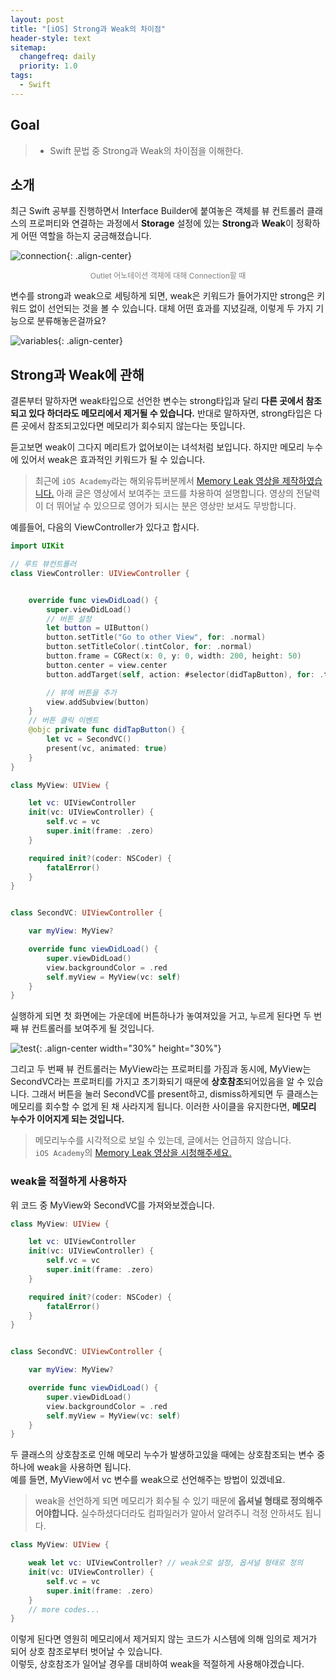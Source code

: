 ```yaml
---
layout: post
title: "[iOS] Strong과 Weak의 차이점"
header-style: text
sitemap:
  changefreq: daily
  priority: 1.0
tags:
  - Swift
---
```


## Goal

> - Swift 문법 중 Strong과 Weak의 차이점을 이해한다.

## 소개

최근 Swift 공부를 진행하면서 Interface Builder에 붙여놓은 객체를 뷰 컨트롤러 클래스의 프로퍼티와 연결하는 과정에서 **Storage** 설정에 있는 **Strong**과 **Weak**이 정확하게 어떤 역할을 하는지 궁금해졌습니다.

![connection](/img/in-post/iOS/StrongWeak/connection.png){: .align-center}

<div align="center" style="color: gray;font-size: 12px">Outlet 어노테이션 객체에 대해 Connection할 때</div>
<!-- FIXME: 캡션을 넣는 법을 몰라서 이렇게 넣음 -->

변수를 strong과 weak으로 세팅하게 되면, weak은 키워드가 들어가지만 strong은 키워드 없이 선언되는 것을 볼 수 있습니다.
대체 어떤 효과를 지녔길래, 이렇게 두 가지 기능으로 분류해놓은걸까요?

![variables](/img/in-post/iOS/StrongWeak/variables.png){: .align-center}

## Strong과 Weak에 관해

결론부터 말하자면 weak타입으로 선언한 변수는 strong타입과 달리 **다른 곳에서 참조되고 있다 하더라도 메모리에서 제거될 수 있습니다.**
반대로 말하자면, strong타입은 다른 곳에서 참조되고있다면 메모리가 회수되지 않는다는 뜻입니다.

듣고보면 weak이 그다지 메리트가 없어보이는 녀석처럼 보입니다.
하지만 메모리 누수에 있어서 weak은 효과적인 키워드가 될 수 있습니다.

> 최근에 `iOS Academy`라는 해외유튜버분께서 [Memory Leak 영상을 제작하였습니다.](https://youtu.be/b2AgibUg47k)
> 아래 글은 영상에서 보여주는 코드를 차용하여 설명합니다. 영상의 전달력이 더 뛰어날 수 있으므로 영어가 되시는 분은 영상만 보셔도 무방합니다.

예를들어, 다음의 ViewController가 있다고 합시다.

```swift
import UIKit

// 루트 뷰컨트롤러
class ViewController: UIViewController {


    override func viewDidLoad() {
        super.viewDidLoad()
        // 버튼 설정
        let button = UIButton()
        button.setTitle("Go to other View", for: .normal)
        button.setTitleColor(.tintColor, for: .normal)
        button.frame = CGRect(x: 0, y: 0, width: 200, height: 50)
        button.center = view.center
        button.addTarget(self, action: #selector(didTapButton), for: .touchUpInside)

        // 뷰에 버튼을 추가
        view.addSubview(button)
    }
    // 버튼 클릭 이벤트
    @objc private func didTapButton() {
        let vc = SecondVC()
        present(vc, animated: true)
    }
}

class MyView: UIView {

    let vc: UIViewController
    init(vc: UIViewController) {
        self.vc = vc
        super.init(frame: .zero)
    }

    required init?(coder: NSCoder) {
        fatalError()
    }
}


class SecondVC: UIViewController {

    var myView: MyView?

    override func viewDidLoad() {
        super.viewDidLoad()
        view.backgroundColor = .red
        self.myView = MyView(vc: self)
    }
}
```

실행하게 되면 첫 화면에는 가운데에 버튼하나가 놓여져있을 거고, 누르게 된다면 두 번째 뷰 컨트롤러를 보여주게 될 것입니다.

![test](/img/in-post/iOS/StrongWeak/test-view.gif){: .align-center width="30%" height="30%"}

그리고 두 번째 뷰 컨트롤러는 MyView라는 프로퍼티를 가짐과 동시에, MyView는 SecondVC라는 프로퍼티를 가지고 초기화되기 때문에 **상호참조**되어있음을 알 수 있습니다.
그래서 버튼을 눌러 SecondVC를 present하고, dismiss하게되면 두 클래스는 메모리를 회수할 수 없게 된 채 사라지게 됩니다. 이러한 사이클을 유지한다면, **메모리 누수가 이어지게 되는 것입니다.**

> 메모리누수를 시각적으로 보일 수 있는데, 글에서는 언급하지 않습니다.  
> `iOS Academy`의 [Memory Leak 영상을 시청해주세요.](https://youtu.be/b2AgibUg47k)

### weak을 적절하게 사용하자

위 코드 중 MyView와 SecondVC를 가져와보겠습니다.

```swift
class MyView: UIView {

    let vc: UIViewController
    init(vc: UIViewController) {
        self.vc = vc
        super.init(frame: .zero)
    }

    required init?(coder: NSCoder) {
        fatalError()
    }
}


class SecondVC: UIViewController {

    var myView: MyView?

    override func viewDidLoad() {
        super.viewDidLoad()
        view.backgroundColor = .red
        self.myView = MyView(vc: self)
    }
}
```

두 클래스의 상호참조로 인해 메모리 누수가 발생하고있을 때에는 상호참조되는 변수 중 하나에 weak을 사용하면 됩니다.  
예를 들면, MyView에서 vc 변수를 weak으로 선언해주는 방법이 있겠네요.

> weak을 선언하게 되면 메모리가 회수될 수 있기 때문에 **옵셔널 형태로 정의해주어야합니다.** 실수하셨다더라도 컴파일러가 알아서 알려주니 걱정 안하셔도 됩니다.

```swift
class MyView: UIView {

    weak let vc: UIViewController? // weak으로 설정, 옵셔널 형태로 정의
    init(vc: UIViewController) {
        self.vc = vc
        super.init(frame: .zero)
    }
    // more codes...
}
```

이렇게 된다면 영원히 메모리에서 제거되지 않는 코드가 시스템에 의해 임의로 제거가 되어 상호 참조로부터 벗어날 수 있습니다.  
이렇듯, 상호참조가 일어날 경우를 대비하여 weak을 적절하게 사용해야겠습니다.
